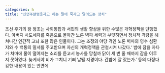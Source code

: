 ```yaml
---
categories: h
title: "신면주칼럼웃자고 하는 말에 죽자고 달려드는 정치"
---
```

조선 후기의 왕 정조는 사회통합과 서민의 생활 향상을 위한 수많은 개혁정책을 단행했다. 아버지 사도세자를 죽음으로 몰아간 노론 벽파 세력과 부딪히면서 정치적 격랑을 헤쳐나간 인간적 고뇌 또한 많은 인물이다. 그는 조정의 야당 격인 노론 벽파의 영수 심환지와 수 백통의 밀서를 주고받으며 자신의 개혁정책을 관철시켜 나갔다.‘ 밤에 잠을 자다가 처마에 물이 떨어지는 소리를 듣고서 농사를 망칠까 닭이 세 번 울 때까지 잠을 이루지 못하였다. 늦게서야 비가 그치니 기뻐 날뛸 지경이다. 간밤에 잘 잤는가.’ 등의 다정다감한 내용이 있는 반면에